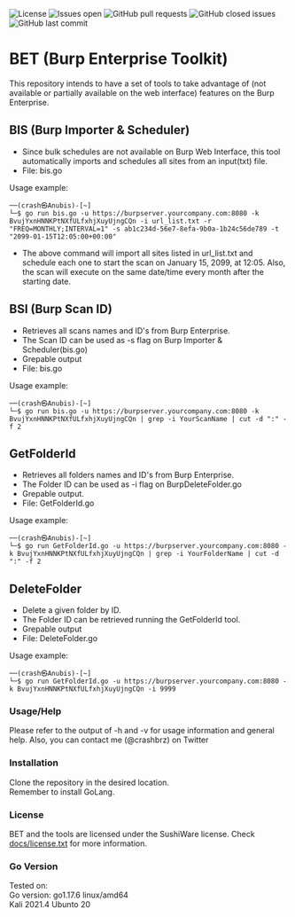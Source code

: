 ![License](https://img.shields.io/badge/license-sushiware-red)
![Issues open](https://img.shields.io/github/issues/crashbrz/BET)
![GitHub pull requests](https://img.shields.io/github/issues-pr-raw/crashbrz/BET)
![GitHub closed issues](https://img.shields.io/github/issues-closed-raw/crashbrz/BET)
![GitHub last commit](https://img.shields.io/github/last-commit/crashbrz/BET)

# BET (Burp Enterprise Toolkit)
This repository intends to have a set of tools to take advantage of (not available or partially available on the web interface) features on the Burp Enterprise.

## BIS (Burp Importer & Scheduler) ##
- Since bulk schedules are not available on Burp Web Interface, this tool automatically imports and schedules all sites from an input(txt) file.
- File: bis.go

Usage example:
```
──(crash㉿Anubis)-[~]
└─$ go run bis.go -u https://burpserver.yourcompany.com:8080 -k BvujYxnHNNKPtNXfULfxhjXuyUjngCQn -i url_list.txt -r "FREQ=MONTHLY;INTERVAL=1" -s ab1c234d-56e7-8efa-9b0a-1b24c56de789 -t "2099-01-15T12:05:00+00:00"

 ```
- The above command will import all sites listed in url_list.txt and schedule each one to start the scan on January 15, 2099, at 12:05. Also, the scan will execute on the same date/time every month after the starting date.

## BSI (Burp Scan ID) ##
- Retrieves all scans names and ID's from Burp Enterprise.
- The Scan ID can be used as -s flag on Burp Importer & Scheduler(bis.go)
- Grepable output
- File: bis.go

Usage example:
```
──(crash㉿Anubis)-[~]
└─$ go run bis.go -u https://burpserver.yourcompany.com:8080 -k BvujYxnHNNKPtNXfULfxhjXuyUjngCQn | grep -i YourScanName | cut -d ":" -f 2
```

## GetFolderId ##
- Retrieves all folders names and ID's from Burp Enterprise.
- The Folder ID can be used as -i flag on BurpDeleteFolder.go
- Grepable output.
- File: GetFolderId.go

Usage example:
```
──(crash㉿Anubis)-[~]
└─$ go run GetFolderId.go -u https://burpserver.yourcompany.com:8080 -k BvujYxnHNNKPtNXfULfxhjXuyUjngCQn | grep -i YourFolderName | cut -d ":" -f 2
```

## DeleteFolder ##
- Delete a given folder by ID.
- The Folder ID can be retrieved running the GetFolderId tool.
- Grepable output
- File: DeleteFolder.go

Usage example:
```
──(crash㉿Anubis)-[~]
└─$ go run GetFolderId.go -u https://burpserver.yourcompany.com:8080 -k BvujYxnHNNKPtNXfULfxhjXuyUjngCQn -i 9999
```

### Usage/Help ###
Please refer to the output of -h and -v for usage information and general help. Also, you can contact me (@crashbrz) on Twitter<br>

### Installation ###
Clone the repository in the desired location.<br>
Remember to install GoLang.<br>

### License ###
BET and the tools are licensed under the SushiWare license. Check [docs/license.txt](docs/license.txt) for more information.
 
### Go Version ###
Tested on:<br>
Go version: go1.17.6 linux/amd64<br>
Kali 2021.4
Ubunto 20
